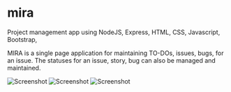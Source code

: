 # mira
Project management app using NodeJS, Express, HTML, CSS, Javascript, Bootstrap,

MIRA is a single page application for maintaining TO-DOs, issues, bugs, for an issue. The statuses for an issue, story, bug can also be managed and maintained.

![Screenshot](main_dashboard.png)
![Screenshot](new_app.png)
![Screenshot](new_story.png)